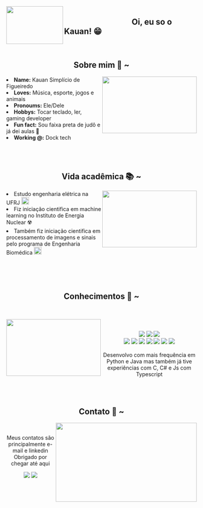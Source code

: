   <div align="center">
  <img src="https://gifs.eco.br/wp-content/uploads/2021/10/imagens-e-gifs-de-oi-eu-sou-o-goku-22.gif" align="left" width="150" height="100">
  </div>
<h2 align="left"> &nbsp&nbsp&nbsp&nbsp&nbsp&nbsp&nbsp&nbsp&nbsp&nbsp&nbsp&nbsp&nbsp&nbsp&nbsp&nbsp&nbsp&nbsp&nbsp&nbsp&nbsp&nbsp&nbsp&nbsp&nbsp&nbsp&nbsp&nbsp&nbsp&nbsp&nbsp&nbsp&nbsp&nbsp&nbsp&nbspOi, eu so o Kauan! 😁</h2>


<br>


<h2 align="center"> Sobre mim 👾 ~ </h2>
  <div align="center">
<img src="https://64.media.tumblr.com/94fb3b322092f5835d7854075c8a097e/927640267cb7a4d6-1b/s540x810/5f0a0b9a78652120ccd38ca6b424a694aa57d5a2.gif" align="right"  width="250" height="150">
  </div>
<li>
 <b>Name:</b> Kauan Simplício de Figueiredo</li>
<li>
<b>Loves:</b> Música, esporte, jogos e animais
</li>
<li>
<b>Pronoums:</b> Ele/Dele
</li>
<li>
<b>Hobbys:</b> Tocar teclado, ler, gaming developer
</li>
<li>
<b>Fun fact:</b> Sou faixa preta de judô e já dei aulas 🥋
</li>
<li>
<b>Working @:</b> Dock tech
</li>
<br><br><br>
</div>
<div>
<h2 align="center"> Vida acadêmica 📚 ~ </h2>
  <div align="center">
<img src="http://pa1.narvii.com/6165/a7d5ef9de999814b092739eb0cbcf30f8f59be64_00.gif" align="right"  width="250" height="150">
</div>
<li>
Estudo engenharia elétrica na UFRJ <img src="https://t3.ftcdn.net/jpg/05/26/86/64/360_F_526866486_Kk9Ho8ccTLzyGbt3Jjt532HHEWfF9fRB.jpg" height="20" width="20">
</li>
<li>
Fiz iniciação cientifica em machine learning no Instituto de Energia Nuclear ☢️
</li>
<li>
Também fiz iniciação cientifica em processamento de imagens e sinais pelo programa de Engenharia Biomédica <img src="https://www.clipartmax.com/png/middle/153-1532443_biomedical-icon-breast-cancer-risk-factor.png" height="20" width="20">
</li>
<div>

<br><br><br>
<h2 align="center">            Conhecimentos 📇 ~</h2>
 <br>
<p>
  <div align="center">
<img src="https://media.tenor.com/ZtuVwa_2f1oAAAAC/kobayashi-san-chi-no-maid-dragon-anime.gif" align="left" width="250" height="150">
  </div>
</div>
<div>
  <br>
<p align="center"><img src="https://img.shields.io/badge/adobe%20photoshop%20-%2331A8FF.svg?&style=for-the-badge&logo=adobe%20photoshop&logoColor=white"/> <img src="https://img.shields.io/badge/html5%20-%23E34F26.svg?&style=for-the-badge&logo=html5&logoColor=white"/> <img src="https://img.shields.io/badge/css3%20-%231572B6.svg?&style=for-the-badge&logo=css3&logoColor=white"/><br>
 <img src="https://img.shields.io/badge/node.js%20-%2343853D.svg?&style=for-the-badge&logo=node.js&logoColor=white"/> <img src="https://img.shields.io/badge/javascript%20-%23323330.svg?&style=for-the-badge&logo=javascript&logoColor=%23F7DF1E"/> <img src="https://img.shields.io/badge/git%20-%23F05033.svg?&style=for-the-badge&logo=git&logoColor=white"/>
 <img src="https://camo.githubusercontent.com/a1b2dac5667822ee0d98ae6d799da61987fd1658dfeb4d2ca6e3c99b1535ebd8/68747470733a2f2f696d672e736869656c64732e696f2f62616467652f707974686f6e2d3336373041303f7374796c653d666f722d7468652d6261646765266c6f676f3d707974686f6e266c6f676f436f6c6f723d666664643534"/>
 <img src="https://camo.githubusercontent.com/6cbecd63a9a8f83ee186885c446938820ffa8304942a284ee6e1e2acb2bfd822/68747470733a2f2f696d672e736869656c64732e696f2f62616467652f6a6176612d2532334544384230302e7376673f7374796c653d666f722d7468652d6261646765266c6f676f3d6a617661266c6f676f436f6c6f723d7768697465">
<img src="https://img.shields.io/badge/c-%2300599C.svg?style=for-the-badge&logo=c&logoColor=white">
<img src="https://img.shields.io/badge/c%23-%23239120.svg?style=for-the-badge&logo=c-sharp&logoColor=white">
 <br><br>
Desenvolvo com mais frequência em Python e Java mas também já tive experiências com C, C# e Js com Typescript
</p>
<br>
<br>
<h2 align="center">           Contato 📝 ~</h2>
  <div align="center">
<img src="https://i.imgur.com/KXx0cCx.gif" align="right" width="373.5px" height="208.5px">
  </div>
<br>
<p align="center">Meus contatos são principalmente e-mail e linkedin<br>
Obrigado por chegar até aqui</p>
<p align="center"><a href="https://www.linkedin.com/in/kauan-simplício-de-figueiredo-7b58a3206/" target="_blank"><img src="https://img.shields.io/badge/-LinkedIn-%230077B5?style=for-the-badge&logo=linkedin&logoColor=white" target="_blank"></a> <a href="https://mail.google.com/mail/u/?authuser=kauan-simplicio@poli.ufrj.br" target="_blank"><img src="https://img.shields.io/badge/Gmail-%23E60023.svg?style=for-the-badge&logo=gmail&logoColor=white" target="_blank"></a></p>
</div>
<br>
